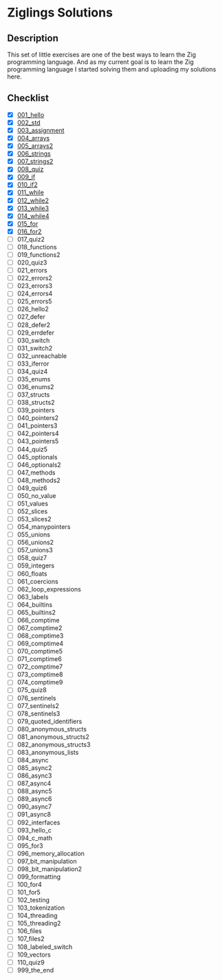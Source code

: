 # Ziglings Solutions
## Description

This set of little exercises are one of the best ways to learn the Zig programming language. And as my current goal is to learn the Zig programming language I started solving them and uploading my solutions here.

## Checklist

- [X] [001_hello](solutions/001_hello.zig)
- [X] [002_std](solutions/002_std.zig)
- [X] [003_assignment](solutions/003_assignment.zig)
- [X] [004_arrays](solutions/004_arrays.zig)
- [X] [005_arrays2](solutions/005_arrays2.zig)
- [X] [006_strings](solutions/006_strings.zig)
- [X] [007_strings2](solutions/007_strings2.zig)
- [X] [008_quiz](solutions/008_quiz.zig)
- [X] [009_if](solutions/009_if.zig)
- [X] [010_if2](solutions/010_if2.zig)
- [X] [011_while](solutions/011_while.zig)
- [X] [012_while2](solutions/012_while2.zig)
- [X] [013_while3](solutions/013_while3.zig)
- [X] [014_while4](solutions/014_while4.zig)
- [X] [015_for](solutions/015_for.zig)
- [X] [016_for2](solutions/016_for2.zig)
- [ ] 017_quiz2
- [ ] 018_functions
- [ ] 019_functions2
- [ ] 020_quiz3
- [ ] 021_errors
- [ ] 022_errors2
- [ ] 023_errors3
- [ ] 024_errors4
- [ ] 025_errors5
- [ ] 026_hello2
- [ ] 027_defer
- [ ] 028_defer2
- [ ] 029_errdefer
- [ ] 030_switch
- [ ] 031_switch2
- [ ] 032_unreachable
- [ ] 033_iferror
- [ ] 034_quiz4
- [ ] 035_enums
- [ ] 036_enums2
- [ ] 037_structs
- [ ] 038_structs2
- [ ] 039_pointers
- [ ] 040_pointers2
- [ ] 041_pointers3
- [ ] 042_pointers4
- [ ] 043_pointers5
- [ ] 044_quiz5
- [ ] 045_optionals
- [ ] 046_optionals2
- [ ] 047_methods
- [ ] 048_methods2
- [ ] 049_quiz6
- [ ] 050_no_value
- [ ] 051_values
- [ ] 052_slices
- [ ] 053_slices2
- [ ] 054_manypointers
- [ ] 055_unions
- [ ] 056_unions2
- [ ] 057_unions3
- [ ] 058_quiz7
- [ ] 059_integers
- [ ] 060_floats
- [ ] 061_coercions
- [ ] 062_loop_expressions
- [ ] 063_labels
- [ ] 064_builtins
- [ ] 065_builtins2
- [ ] 066_comptime
- [ ] 067_comptime2
- [ ] 068_comptime3
- [ ] 069_comptime4
- [ ] 070_comptime5
- [ ] 071_comptime6
- [ ] 072_comptime7
- [ ] 073_comptime8
- [ ] 074_comptime9
- [ ] 075_quiz8
- [ ] 076_sentinels
- [ ] 077_sentinels2
- [ ] 078_sentinels3
- [ ] 079_quoted_identifiers
- [ ] 080_anonymous_structs
- [ ] 081_anonymous_structs2
- [ ] 082_anonymous_structs3
- [ ] 083_anonymous_lists
- [ ] 084_async
- [ ] 085_async2
- [ ] 086_async3
- [ ] 087_async4
- [ ] 088_async5
- [ ] 089_async6
- [ ] 090_async7
- [ ] 091_async8
- [ ] 092_interfaces
- [ ] 093_hello_c
- [ ] 094_c_math
- [ ] 095_for3
- [ ] 096_memory_allocation
- [ ] 097_bit_manipulation
- [ ] 098_bit_manipulation2
- [ ] 099_formatting
- [ ] 100_for4
- [ ] 101_for5
- [ ] 102_testing
- [ ] 103_tokenization
- [ ] 104_threading
- [ ] 105_threading2
- [ ] 106_files
- [ ] 107_files2
- [ ] 108_labeled_switch
- [ ] 109_vectors
- [ ] 110_quiz9
- [ ] 999_the_end